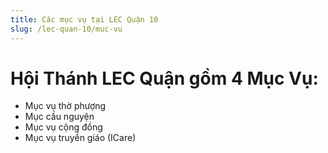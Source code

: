 ```yaml
---
title: Các mục vụ tại LEC Quận 10
slug: /lec-quan-10/muc-vu
---
```


# Hội Thánh LEC Quận gồm 4 Mục Vụ:
- Mục vụ thờ phượng
- Mục cầu nguyện
- Mục vụ cộng đồng
- Mục vụ truyền giáo (ICare)